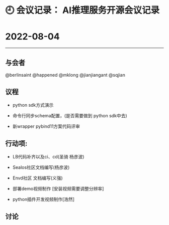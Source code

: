 
# 🕘 会议记录： AI推理服务开源会议记录

# 2022-08-04

****
## 与会者

@berlinsaint
@happened
@mklong
@jianjiangant
@sqjian


## 议程

- python sdk方式演示
- 命令行同步schema配置，(是否需要做到 python sdk中去)

- 新wrapper pybind11方案代码评审


## 行动项:

- LB代码补齐以及ci、cd(圣骑 杨彦波)
- Sealos社区文档编写(杨彦波)
- Envd社区 文档编写(义强)


- 部署demo视频制作 [安装视频需要调整分辨率]
- python插件开发视频制作[浩然]


## 讨论


